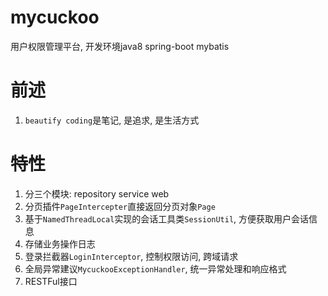 mycuckoo
========

用户权限管理平台, 开发环境java8 spring-boot mybatis

# 前述 #
1. `beautify coding`是笔记, 是追求, 是生活方式

# 特性 #
1. 分三个模块: repository service web
2. 分页插件`PageIntercepter`直接返回分页对象`Page`
3. 基于`NamedThreadLocal`实现的会话工具类`SessionUtil`, 方便获取用户会话信息
4. 存储业务操作日志
5. 登录拦截器`LoginInterceptor`, 控制权限访问, 跨域请求
6. 全局异常建议`MycuckooExceptionHandler`, 统一异常处理和响应格式
7. RESTFul接口